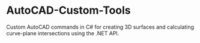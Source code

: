 # AutoCAD-Custom-Tools
Custom AutoCAD commands in C# for creating 3D surfaces and calculating curve-plane intersections using the .NET API.
